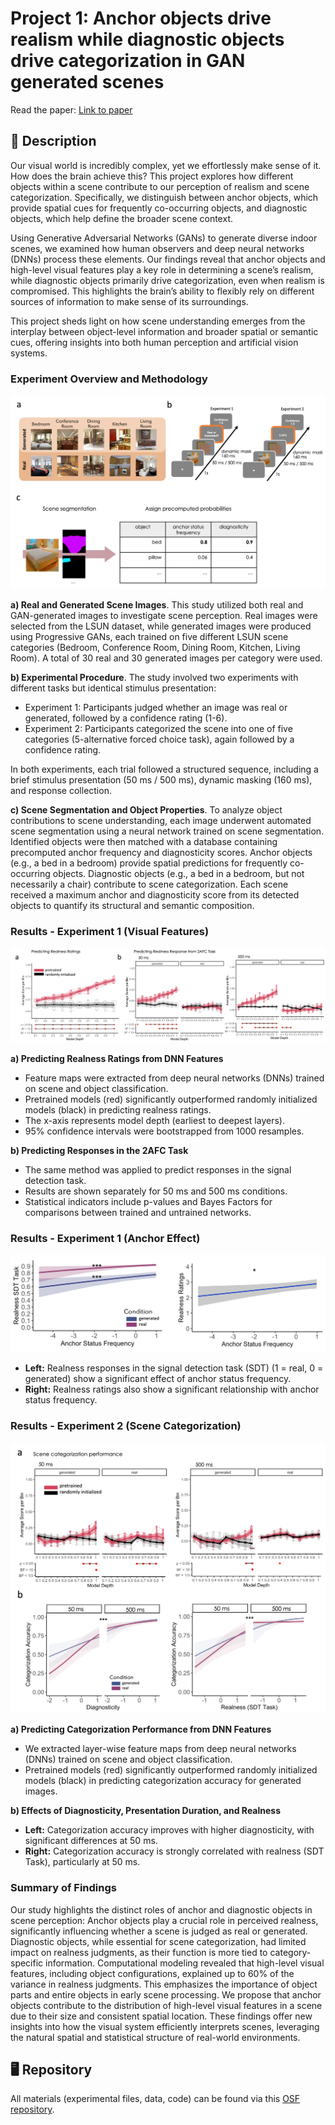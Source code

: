 # Project 1: Anchor objects drive realism while diagnostic objects drive categorization in GAN generated scenes

Read the paper: [Link to paper](https://www.nature.com/articles/s44271-024-00119-z)

## 📖 Description
Our visual world is incredibly complex, yet we effortlessly make sense of it. How does the brain achieve this? This project explores how different objects within a scene contribute to our perception of realism and scene categorization. Specifically, we distinguish between anchor objects, which provide spatial cues for frequently co-occurring objects, and diagnostic objects, which help define the broader scene context.

Using Generative Adversarial Networks (GANs) to generate diverse indoor scenes, we examined how human observers and deep neural networks (DNNs) process these elements. Our findings reveal that anchor objects and high-level visual features play a key role in determining a scene’s realism, while diagnostic objects primarily drive categorization, even when realism is compromised. This highlights the brain’s ability to flexibly rely on different sources of information to make sense of its surroundings.

This project sheds light on how scene understanding emerges from the interplay between object-level information and broader spatial or semantic cues, offering insights into both human perception and artificial vision systems.

### Experiment Overview and Methodology

![Figure 1: Experimental Design and Object Analysis](../assets/images/Figure1.png)

**a) Real and Generated Scene Images**. This study utilized both real and GAN-generated images to investigate scene perception. Real images were selected from the LSUN dataset, while generated images were produced using Progressive GANs, each trained on five different LSUN scene categories (Bedroom, Conference Room, Dining Room, Kitchen, Living Room). A total of 30 real and 30 generated images per category were used.

**b) Experimental Procedure**. The study involved two experiments with different tasks but identical stimulus presentation:

- Experiment 1: Participants judged whether an image was real or generated, followed by a confidence rating (1-6).
- Experiment 2: Participants categorized the scene into one of five categories (5-alternative forced choice task), again followed  by a confidence rating.

In both experiments, each trial followed a structured sequence, including a brief stimulus presentation (50 ms / 500 ms), dynamic masking (160 ms), and response collection.

**c) Scene Segmentation and Object Properties**. To analyze object contributions to scene understanding, each image underwent automated scene segmentation using a neural network trained on scene segmentation. Identified objects were then matched with a database containing precomputed anchor frequency and diagnosticity scores. Anchor objects (e.g., a bed in a bedroom) provide spatial predictions for frequently co-occurring objects. Diagnostic objects (e.g., a bed in a bedroom, but not necessarily a chair) contribute to scene categorization. Each scene received a maximum anchor and diagnosticity score from its detected objects to quantify its structural and semantic composition.

### Results - Experiment 1 (Visual Features)

![Figure 1: Predicting Realness Ratings and 2AFC Responses](../assets/images/Figure2.png)

**a) Predicting Realness Ratings from DNN Features**
- Feature maps were extracted from deep neural networks (DNNs) trained on scene and object classification.
- Pretrained models (red) significantly outperformed randomly initialized models (black) in predicting realness ratings.
- The x-axis represents model depth (earliest to deepest layers).
- 95% confidence intervals were bootstrapped from 1000 resamples.

**b) Predicting Responses in the 2AFC Task**
- The same method was applied to predict responses in the signal detection task.
- Results are shown separately for 50 ms and 500 ms conditions.
- Statistical indicators include p-values and Bayes Factors for comparisons between trained and untrained networks.

### Results - Experiment 1 (Anchor Effect)

![Figure 2: Effect of Anchor Status Frequency on Realness Ratings](../assets/images/Figure3.png)

- **Left:** Realness responses in the signal detection task (SDT) (1 = real, 0 = generated) show a significant effect of anchor status frequency.
- **Right:** Realness ratings also show a significant relationship with anchor status frequency.

### Results - Experiment 2 (Scene Categorization)

![Figure 3: Predicting Scene Categorization Performance](../assets/images/Figure4.png)

**a) Predicting Categorization Performance from DNN Features**

- We extracted layer-wise feature maps from deep neural networks (DNNs) trained on scene and object classification.
- Pretrained models (red) significantly outperformed randomly initialized models (black) in predicting categorization accuracy for generated images.

**b) Effects of Diagnosticity, Presentation Duration, and Realness**

- **Left:** Categorization accuracy improves with higher diagnosticity, with significant differences at 50 ms.
- **Right:** Categorization accuracy is strongly correlated with realness (SDT Task), particularly at 50 ms.

### Summary of Findings

Our study highlights the distinct roles of anchor and diagnostic objects in scene perception: Anchor objects play a crucial role in perceived realness, significantly influencing whether a scene is judged as real or generated. Diagnostic objects, while essential for scene categorization, had limited impact on realness judgments, as their function is more tied to category-specific information.
Computational modeling revealed that high-level visual features, including object configurations, explained up to 60% of the variance in realness judgments. This emphasizes the importance of object parts and entire objects in early scene processing. We propose that anchor objects contribute to the distribution of high-level visual features in a scene due to their size and consistent spatial location. These findings offer new insights into how the visual system efficiently interprets scenes, leveraging the natural spatial and statistical structure of real-world environments.

## 🖥️ Repository

All materials (experimental files, data, code) can be found via this [OSF repository](https://osf.io/x2rbq/?view_only=fbdb72f4a8904f9dae6d39d3e02f7cb5).

